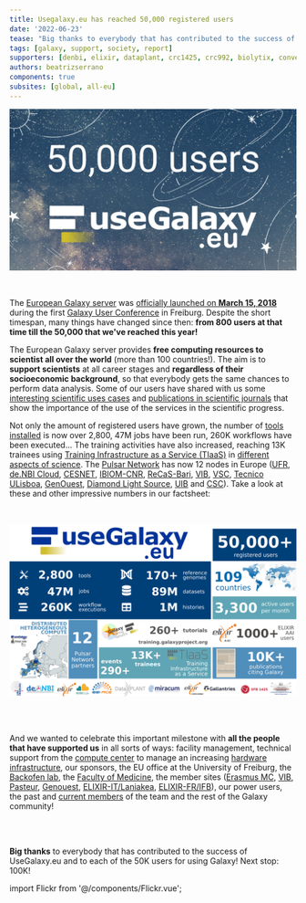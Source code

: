 ```yaml
---
title: Usegalaxy.eu has reached 50,000 registered users
date: '2022-06-23'
tease: "Big thanks to everybody that has contributed to the success of UseGalaxy.eu and to each of the 50K users for using Galaxy! Next stop: 100K!"
tags: [galaxy, support, society, report]
supporters: [denbi, elixir, dataplant, crc1425, crc992, biolytix, converge, bycovid, healthycloud, eosc, gallantries, pari, neic, miracum, biodaten, egi, corbel, bmbf, dfg, unifreiburg, galaxy-freiburg, galaxy-europe]
authors: beatrizserrano
components: true
subsites: [global, all-eu]
---
```


<div class="center">
  <div class="img-sizer" style="width: 750px; max-width: 100%">

![50,000 users](./reached_50000_users.png)

  </div>
</div>
<br>

The [European Galaxy server](https://usegalaxy.eu/) was [officially launched on __March 15, 2018__](https://usegalaxy-eu.github.io/posts/2018/03/15/usegalaxy-eu/) during the first [Galaxy User Conference](https://usegalaxy-eu.github.io/posts/2018/03/15/y-galaxy-user-conference-a-successful-first-day/) in Freiburg. Despite the short timespan, many things have changed since then: __from 800 users at that time till the 50,000 that we've reached this year!__ 

The European Galaxy server provides __free computing resources to scientist all over the world__ (more than 100 countries!). The aim is to __support scientists__ at all career stages and __regardless of their socioeconomic background__, so that everybody gets the same chances to perform data analysis. Some of our users have shared with us some [interesting scientific uses cases](https://usegalaxy-eu.github.io/news?tag=UseCase) and [publications in scientific journals](https://usegalaxy-eu.github.io/citations) that show the importance of the use of the services in the scientific progress.

Not only the amount of registered users have grown, the number of [tools installed](https://usegalaxy-eu.github.io/tools) is now over 2,800, 47M jobs have been run, 260K workflows have been executed... The training activities have also increased, reaching 13K trainees using [Training Infrastructure as a Service (TIaaS)](https://usegalaxy-eu.github.io/posts/2021/08/24/tiaas-flyer/) in [different aspects of science](https://usegalaxy-eu.github.io/news?tag=TIaaS). The [Pulsar Network](https://pulsar-network.readthedocs.io/) has now 12 nodes in Europe ([UFR](https://www.uni-freiburg.de/), [de.NBI Cloud](https://www.denbi.de/), [CESNET](https://www.cesnet.cz/), [IBIOM-CNR](http://www.ibiom.cnr.it/), [ReCaS-Bari](https://www.recas-bari.it/index.php/en/), [VIB](https://vib.be), [VSC](https://www.vscentrum.be/), [Tecnico ULisboa](https://tecnico.ulisboa.pt/en/), [GenOuest](https://www.genouest.org/), [Diamond Light Source](https://www.diamond.ac.uk/Home.html), [UIB](https://www.uib.no/en) and [CSC](https://www.csc.fi/)). Take a look at these and other impressive numbers in our factsheet:

<br>
<div class="center">
  <div class="img-sizer" style="width: 750px; max-width: 100%">

![factsheet](./factsheet_automatable_eu.png)

  </div>
</div>
<br><br>

And we wanted to celebrate this important milestone with __all the people that have supported us__ in all sorts of ways: facility management, technical support from the [compute center](https://www.rz.uni-freiburg.de) to manage an increasing [hardware infrastructure](https://usegalaxy-eu.github.io/news?tag=hardware), our sponsors, the EU office at the University of Freiburg, the [Backofen lab](https://www.bioinf.uni-freiburg.de/~backofen/), the [Faculty of Medicine](https://www.med.uni-freiburg.de/), the member sites ([Erasmus MC](https://galaxyproject.org/erasmusmc/), [VIB](https://galaxyproject.org/belgium/), [Pasteur](https://galaxyproject.org/pasteur/), [Genouest](https://galaxyproject.org/genouest/), [ELIXIR-IT/Laniakea](https://galaxyproject.org/elixir-it/), [ELIXIR-FR/IFB](https://galaxyproject.org/ifb/)), our power users, the past and [current members](https://usegalaxy-eu.github.io/people) of the team and the rest of the Galaxy community!
<br><br>

<twitter tweet="1539857403788787712"></twitter>
<br>

__Big thanks__ to everybody that has contributed to the success of UseGalaxy.eu and to each of the 50K users for using Galaxy! Next stop: 100K!

import Flickr from '@/components/Flickr.vue';
<div class="center">
  <Flickr title="50k user workshop" link="https://www.flickr.com/photos/134305289@N03/52168204601/in/shares-eLN9iG/" coverWidth="640" coverHeight="427" cover="https://live.staticflickr.com/65535/52168204601_12fc4c1f4a.jpg"></Flickr>
</div>

